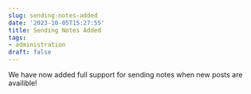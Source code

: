 ```yaml
---
slug: sending-notes-added
date: '2023-10-05T15:27:55'
title: Sending Notes Added
tags:
- administration
draft: false
---
```


We have now added full support for sending notes when new posts are availible!
